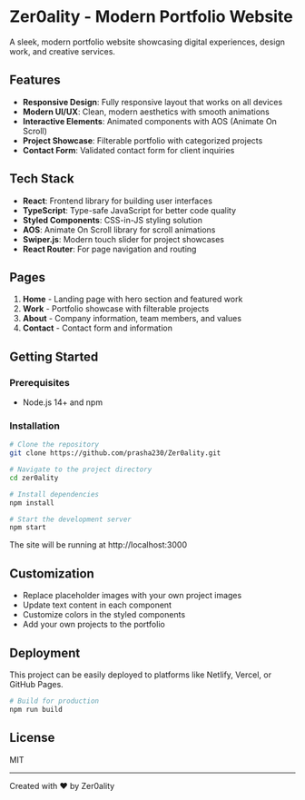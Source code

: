 # Zer0ality - Modern Portfolio Website

A sleek, modern portfolio website showcasing digital experiences, design work, and creative services.

## Features

- **Responsive Design**: Fully responsive layout that works on all devices
- **Modern UI/UX**: Clean, modern aesthetics with smooth animations
- **Interactive Elements**: Animated components with AOS (Animate On Scroll)
- **Project Showcase**: Filterable portfolio with categorized projects
- **Contact Form**: Validated contact form for client inquiries

## Tech Stack

- **React**: Frontend library for building user interfaces
- **TypeScript**: Type-safe JavaScript for better code quality
- **Styled Components**: CSS-in-JS styling solution
- **AOS**: Animate On Scroll library for scroll animations
- **Swiper.js**: Modern touch slider for project showcases
- **React Router**: For page navigation and routing

## Pages

1. **Home** - Landing page with hero section and featured work
2. **Work** - Portfolio showcase with filterable projects
3. **About** - Company information, team members, and values
4. **Contact** - Contact form and information

## Getting Started

### Prerequisites

- Node.js 14+ and npm

### Installation

```bash
# Clone the repository
git clone https://github.com/prasha230/Zer0ality.git

# Navigate to the project directory
cd zer0ality

# Install dependencies
npm install

# Start the development server
npm start
```

The site will be running at http://localhost:3000

## Customization

- Replace placeholder images with your own project images
- Update text content in each component
- Customize colors in the styled components
- Add your own projects to the portfolio

## Deployment

This project can be easily deployed to platforms like Netlify, Vercel, or GitHub Pages.

```bash
# Build for production
npm run build
```

## License

MIT

---

Created with ❤️ by Zer0ality

